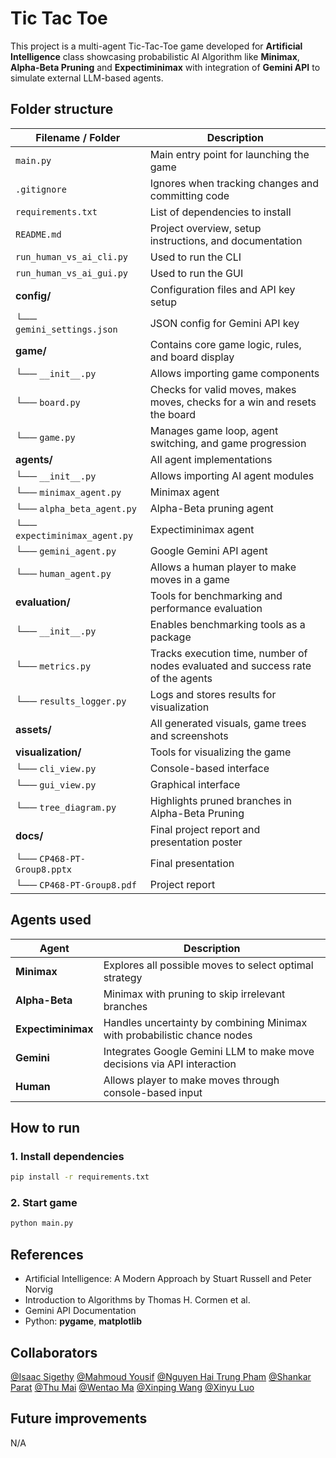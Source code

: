 
# Tic Tac Toe
This project is a multi-agent Tic-Tac-Toe game developed for **Artificial Intelligence** class showcasing probabilistic AI Algorithm like **Minimax**, **Alpha-Beta Pruning** and **Expectiminimax** with integration of **Gemini API** to simulate external LLM-based agents.

## Folder structure
| Filename / Folder            | Description                                                  |
|-----------------------------|--------------------------------------------------------------|
| ``main.py``             | Main entry point for launching the game                      |
| ``.gitignore``             | Ignores when tracking changes and committing code                      |
| ``requirements.txt``       | List of dependencies to install                              |
| ``README.md``               | Project overview, setup instructions, and documentation       |
| ``run_human_vs_ai_cli.py``   | Used to run the CLI       |
| ``run_human_vs_ai_gui.py``   | Used to run the GUI       |
| **config/**                   | Configuration files and API key setup           |
| └── `gemini_settings.json`              | JSON config for Gemini API key                      |
| **game/**                   | Contains core game logic, rules, and board display           |
| └── `__init__.py`         | Allows importing game components      |
| └── `board.py`              | Checks for valid moves, makes moves, checks for a win and resets the board                      |
| └── `game.py`              | Manages game loop, agent switching, and game progression                          |
| **agents/**                 | All agent implementations                       |
| └── `__init__.py`         | Allows importing AI agent modules                 |
| └── `minimax_agent.py`      | Minimax agent                                 |
| └── `alpha_beta_agent.py`   | Alpha-Beta pruning agent                      |
| └── `expectiminimax_agent.py` | Expectiminimax agent                          |
| └── `gemini_agent.py`       | Google Gemini API agent                                |
| └── `human_agent.py`       | Allows a human player to make moves in a game                               |
| **evaluation/**             | Tools for benchmarking and performance evaluation            |
| └── `__init__.py`         | 	Enables benchmarking tools as a package                 |
| └── `metrics.py`            | Tracks execution time, number of nodes evaluated and success rate of the agents                  |
| └── `results_logger.py`     | Logs and stores results for visualization                                             |
| **assets/**                 | All generated visuals, game trees and screenshots           |
| **visualization/**                 | Tools for visualizing the game           |
| └── `cli_view.py`         | Console-based interface      |
| └── `gui_view.py`              | Graphical interface              |
| └── `tree_diagram.py`              | Highlights pruned branches in Alpha-Beta Pruning                    |
| **docs/**                   | Final project report and presentation poster                   |
| └── `CP468-PT-Group8.pptx`            | Final presentation                                     |
| └── `CP468-PT-Group8.pdf`            | Project report                                    |
## Agents used
| Agent | Description |
|---------------|---------------------------------------------------------------|
| **Minimax** | Explores all possible moves to select optimal strategy |
| **Alpha-Beta**| Minimax with pruning to skip irrelevant branches |
| **Expectiminimax**| Handles uncertainty by combining Minimax with probabilistic chance nodes|
| **Gemini** | Integrates Google Gemini LLM to make move decisions via API interaction|
| **Human** | Allows player to make moves through console-based input |

## How to run
### 1. Install dependencies
```bash
pip install -r requirements.txt
```
### 2. Start game
```bash
python main.py
```

## References
- Artificial Intelligence: A Modern Approach by Stuart Russell and Peter Norvig
- Introduction to Algorithms by Thomas H. Cormen et al.
- Gemini API Documentation
- Python: **pygame**, **matplotlib**

## Collaborators
[@Isaac Sigethy](https://github.com/Isaac-Sigethy) [@Mahmoud Yousif](https://github.com/Diorski) [@Nguyen Hai Trung Pham](https://github.com/TristanPham2375) [@Shankar Parat](https://github.com/shankarparat) [@Thu Mai](https://github.com/mnathuw) [@Wentao Ma](https://github.com/XA2333) [@Xinping Wang](https://github.com/frankxpw) [@Xinyu Luo](https://github.com/luoxinyu538)

## Future improvements
N/A
